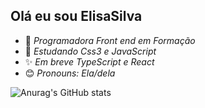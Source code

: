 ## Olá eu sou ElisaSilva

- 🌱 *Programadora Front end em Formação*
- 🍃 *Estudando Css3 e JavaScript*
- ✨ *Em breve TypeScript e React*
- 😊 *Pronouns: Ela/dela*

![Anurag's GitHub stats](https://github-readme-stats.vercel.app/api?username=anuraghazra&show_icons=true&theme=panda)
 
##

